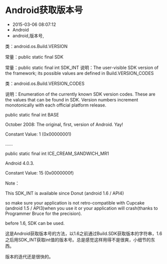 # Android获取版本号
- 2015-03-06 08:07:12
- Android
- android,版本号,

<!--markdown-->类：android.os.Build.VERSION
常量：public static final SDK

常量：public static final int SDK_INT
说明：The user-visible SDK version of the framework; its possible values are defined in Build.VERSION_CODES

类：android.os.Build.VERSION_CODES

说明：Enumeration of the currently known SDK version codes. These are the values that can be found in SDK. Version numbers increment monotonically with each official platform release.

public static final int BASE

October 2008: The original, first, version of Android. Yay!

Constant Value: 1 (0x00000001)

......

public static final int ICE_CREAM_SANDWICH_MR1

Android 4.0.3.

Constant Value: 15 (0x0000000f)

Note： 

This SDK_INT is available since Donut (android 1.6 / API4)

so make sure your application is not retro-compatible with Cupcake (android 1.5 / API3)when you use it or your application will crash(thanks to Programmer Bruce for the precision).

before 1.6, SDK can be used.

这是Android获取版本号的方法，以1.6之前通过Build.SDK获取版本的字符串，1.6之后用SDK_INT获取int值的版本号。总是感觉这样用得不是很爽，小细节的东西。

版本的迭代还是很快的。